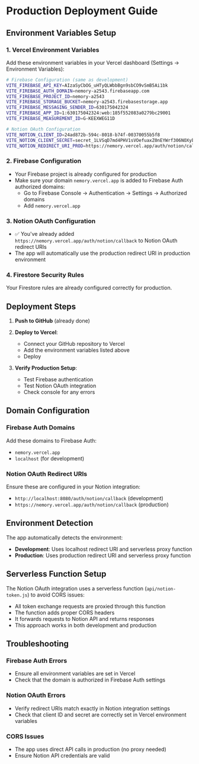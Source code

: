 # Production Deployment Guide

## Environment Variables Setup

### 1. Vercel Environment Variables
Add these environment variables in your Vercel dashboard (Settings → Environment Variables):

```bash
# Firebase Configuration (same as development)
VITE_FIREBASE_API_KEY=AIzaSyCbOG_uHTyQLWbbBgn9sbCO9vSmB5Ai1bk
VITE_FIREBASE_AUTH_DOMAIN=nemory-a2543.firebaseapp.com
VITE_FIREBASE_PROJECT_ID=nemory-a2543
VITE_FIREBASE_STORAGE_BUCKET=nemory-a2543.firebasestorage.app
VITE_FIREBASE_MESSAGING_SENDER_ID=630175042324
VITE_FIREBASE_APP_ID=1:630175042324:web:185f552083a0279bc29001
VITE_FIREBASE_MEASUREMENT_ID=G-KEEXWEG11D

# Notion OAuth Configuration
VITE_NOTION_CLIENT_ID=24ad872b-594c-8018-b74f-00370055b5f8
VITE_NOTION_CLIENT_SECRET=secret_1LVSqD7md4PHV1sVOefuaxZ0nEYWrf306NOXybGMaMz
VITE_NOTION_REDIRECT_URI_PROD=https://nemory.vercel.app/auth/notion/callback
```

### 2. Firebase Configuration
- Your Firebase project is already configured for production
- Make sure your domain `nemory.vercel.app` is added to Firebase Auth authorized domains:
  - Go to Firebase Console → Authentication → Settings → Authorized domains
  - Add `nemory.vercel.app`

### 3. Notion OAuth Configuration
- ✅ You've already added `https://nemory.vercel.app/auth/notion/callback` to Notion OAuth redirect URIs
- The app will automatically use the production redirect URI in production environment

### 4. Firestore Security Rules
Your Firestore rules are already configured correctly for production.

## Deployment Steps

1. **Push to GitHub** (already done)
2. **Deploy to Vercel**:
   - Connect your GitHub repository to Vercel
   - Add the environment variables listed above
   - Deploy

3. **Verify Production Setup**:
   - Test Firebase authentication
   - Test Notion OAuth integration
   - Check console for any errors

## Domain Configuration

### Firebase Auth Domains
Add these domains to Firebase Auth:
- `nemory.vercel.app`
- `localhost` (for development)

### Notion OAuth Redirect URIs
Ensure these are configured in your Notion integration:
- `http://localhost:8080/auth/notion/callback` (development)
- `https://nemory.vercel.app/auth/notion/callback` (production)

## Environment Detection
The app automatically detects the environment:
- **Development**: Uses localhost redirect URI and serverless proxy function
- **Production**: Uses production redirect URI and serverless proxy function

## Serverless Function Setup
The Notion OAuth integration uses a serverless function (`api/notion-token.js`) to avoid CORS issues:
- All token exchange requests are proxied through this function
- The function adds proper CORS headers
- It forwards requests to Notion API and returns responses
- This approach works in both development and production

## Troubleshooting

### Firebase Auth Errors
- Ensure all environment variables are set in Vercel
- Check that the domain is authorized in Firebase Auth settings

### Notion OAuth Errors
- Verify redirect URIs match exactly in Notion integration settings
- Check that client ID and secret are correctly set in Vercel environment variables

### CORS Issues
- The app uses direct API calls in production (no proxy needed)
- Ensure Notion API credentials are valid
